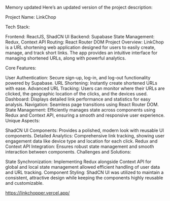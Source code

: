 
Memory updated
Here’s an updated version of the project description:

Project Name: LinkChop

Tech Stack:

Frontend: ReactJS, ShadCN UI
Backend: Supabase
State Management: Redux, Context API
Routing: React Router DOM
Project Overview:
LinkChop is a URL shortening web application designed for users to easily create, manage, and track short links. The app provides an intuitive interface for managing shortened URLs, along with powerful analytics.

Core Features:

User Authentication: Secure sign-up, log-in, and log-out functionality powered by Supabase.
URL Shortening: Instantly create shortened URLs with ease.
Advanced URL Tracking: Users can monitor where their URLs are clicked, the geographic location of the clicks, and the devices used.
Dashboard: Displays detailed link performance and statistics for easy analysis.
Navigation: Seamless page transitions using React Router DOM.
State Management: Efficiently manages state across components using Redux and Context API, ensuring a smooth and responsive user experience.
Unique Aspects:

ShadCN UI Components: Provides a polished, modern look with reusable UI components.
Detailed Analytics: Comprehensive link tracking, showing user engagement data like device type and location for each click.
Redux and Context API Integration: Ensures robust state management and smooth interaction between components.
Challenges and Solutions:

State Synchronization: Implementing Redux alongside Context API for global and local state management allowed efficient handling of user data and URL tracking.
Component Styling: ShadCN UI was utilized to maintain a consistent, attractive design while keeping the components highly reusable and customizable.



https://linkchopper.vercel.app/
